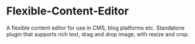 Flexible-Content-Editor
=======================

A flexible content editor for use in CMS, blog platforms etc. Standalone plugin that supports rich text, drag and drop image, with resize and crop.